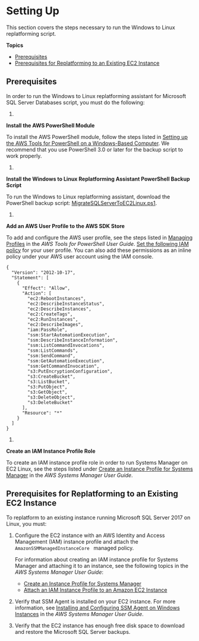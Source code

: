 # Setting Up<a name="replatform-sql-server-setting-up"></a>

This section covers the steps necessary to run the Windows to Linux replatforming script\.

**Topics**
+ [Prerequisites](#replatform-sql-server-prerequisites)
+ [Prerequisites for Replatforming to an Existing EC2 Instance](#existing-linux-prerequisites)

## Prerequisites<a name="replatform-sql-server-prerequisites"></a>

In order to run the Windows to Linux replatforming assistant for Microsoft SQL Server Databases script, you must do the following:

1. 

**Install the AWS PowerShell Module**

   To install the AWS PowerShell module, follow the steps listed in [Setting up the AWS Tools for PowerShell on a Windows\-Based Computer](https://docs.aws.amazon.com/powershell/latest/userguide/pstools-getting-set-up-windows.html)\. We recommend that you use PowerShell 3\.0 or later for the backup script to work properly\.

1. 

**Install the Windows to Linux Replatforming Assistant PowerShell Backup Script**

   To run the Windows to Linux replatforming assistant, download the PowerShell backup script: [MigrateSQLServerToEC2Linux\.ps1](https://awsec2-server-upgrade-prod.s3.us-west-1.amazonaws.com/MigrateSQLServerToEC2Linux.ps1)\.

1. 

**Add an AWS User Profile to the AWS SDK Store**

   To add and configure the AWS user profile, see the steps listed in [Managing Profiles](https://docs.aws.amazon.com/powershell/latest/userguide/specifying-your-aws-credentials.html#managing-profiles) in the *AWS Tools for PowerShell User Guide*\. [Set the following IAM policy](https://docs.aws.amazon.com/powershell/latest/userguide/pstools-iam-policy.html) for your user profile\. You can also add these permissions as an inline policy under your AWS user account using the IAM console\.

   ```
   {
     "Version": "2012-10-17",
     "Statement": [
       {
         "Effect": "Allow",
         "Action": [
           "ec2:RebootInstances",
           "ec2:DescribeInstanceStatus",
           "ec2:DescribeInstances",
           "ec2:CreateTags",
           "ec2:RunInstances",
           "ec2:DescribeImages",
           "iam:PassRole",
           "ssm:StartAutomationExecution",
           "ssm:DescribeInstanceInformation",
           "ssm:ListCommandInvocations",
           "ssm:ListCommands",
           "ssm:SendCommand",
           "ssm:GetAutomationExecution",
           "ssm:GetCommandInvocation",
           "s3:PutEncryptionConfiguration",
           "s3:CreateBucket",
           "s3:ListBucket",
           "s3:PutObject",
           "s3:GetObject",
           "s3:DeleteObject",
           "s3:DeleteBucket"
         ],
         "Resource": "*"
       }
     ]
   }
   ```

1. 

**Create an IAM Instance Profile Role**

   To create an IAM instance profile role in order to run Systems Manager on EC2 Linux, see the steps listed under [Create an Instance Profile for Systems Manager](https://docs.aws.amazon.com/systems-manager/latest/userguide/setup-instance-profile.html) in the *AWS Systems Manager User Guide*\.

## Prerequisites for Replatforming to an Existing EC2 Instance<a name="existing-linux-prerequisites"></a>

To replatform to an existing instance running Microsoft SQL Server 2017 on Linux, you must: 

1. Configure the EC2 instance with an AWS Identity and Access Management \(IAM\) instance profile and attach the `AmazonSSMManagedInstanceCore ` managed policy\. 

   For information about creating an IAM instance profile for Systems Manager and attaching it to an instance, see the following topics in the *AWS Systems Manager User Guide*:
   + [Create an Instance Profile for Systems Manager](https://docs.aws.amazon.com/systems-manager/latest/userguide/setup-instance-profile.html)
   + [Attach an IAM Instance Profile to an Amazon EC2 Instance](https://docs.aws.amazon.com/systems-manager/latest/userguide/setup-launch-managed-instance.html)

1. Verify that SSM Agent is installed on your EC2 instance\. For more information, see [Installing and Configuring SSM Agent on Windows Instances](https://docs.aws.amazon.com/systems-manager/latest/userguide/sysman-install-ssm-win.html) in the *AWS Systems Manager User Guide*\.

1. Verify that the EC2 instance has enough free disk space to download and restore the Microsoft SQL Server backups\.